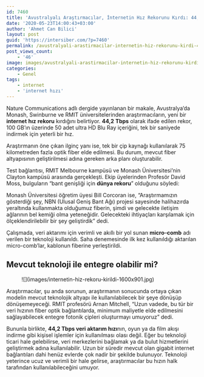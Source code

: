 ```yaml
---
id: 7460
title: 'Avustralyalı Araştırmacılar, İnternetin Hız Rekorunu Kırdı: 44,2 Tbps'
date: '2020-05-23T14:00:43+03:00'
author: 'Ahmet Can Bilici'
layout: post
guid: 'https://intersiber.com/?p=7460'
permalink: /avustralyali-arastirmacilar-internetin-hiz-rekorunu-kirdi-442-tbps/
post_views_count:
    - '46'
image: images/avustralyali-arastirmacilar-internetin-hiz-rekorunu-kirdi-44-2-tbps.jpg
categories:
    - Genel
tags:
    - internet
    - 'internet hızı'
---
```


Nature Communications adlı dergide yayınlanan bir makale, Avustralya’da Monash, Swinburne ve RMIT üniversitelerinden araştırmacıların, yeni bir **internet** **hız** **rekoru** kırdığını belirtiyor. **44,2** **Tbps** olarak ifade edilen rekor, 100 GB’ın üzerinde 50 adet ultra HD Blu Ray içeriğini, tek bir saniyede indirmek için yeterli bir hız.

Araştırmanın öne çıkan ilginç yanı ise, tek bir çip kaynağı kullanılarak 75 kilometreden fazla optik fiber elde edilmesi. Bu durum, mevcut fiber altyapısının geliştirilmesi adına gereken arka planı oluşturabilir.

Test bağlantısı, RMIT Melbourne kampüsü ve Monash Üniversitesi’nin Clayton kampüsü arasında gerçekleşti. Ekip üyelerinden Profesör David Moss, bulguların “bant genişliği için **dünya rekoru**” olduğunu söyledi:

Monash Üniversitesi öğretim üyesi Bill Corcoran ise, “Araştırmamızın gösterdiği şey, NBN (Ulusal Geniş Bant Ağı) projesi sayesinde halihazırda yeraltında kullanmakta olduğumuz fiberin, şimdi ve gelecekte iletişim ağlarının bel kemiği olma yeteneğidir. Gelecekteki ihtiyaçları karşılamak için ölçeklendirilebilir bir şey geliştirdik” dedi.

Çalışmada, veri aktarımı için verimli ve akıllı bir yol sunan **micro**–**comb** adı verilen bir teknoloji kullanıldı. Saha denemesinde ilk kez kullanıldığı aktarılan micro-comb’lar, kablonun fiberine yerleştirildi.

## Mevcut teknoloji ile entegre olabilir mi?

<figure class="wp-block-image size-large">![](images/internetin-hiz-rekoru-kirildi-1600x901.jpg)</figure>Araştırmacılar, şu anda sorunun, araştırmanın sonucunda ortaya çıkan modelin mevcut teknolojik altyapı ile kullanılabilecek bir şeye dönüşüp dönüşemeyeceği. RMIT profesörü Arnan Mitchell, “Uzun vadede, bu tür bir veri hızının fiber optik bağlantılarda, minimum maliyetle elde edilmesini sağlayabilecek entegre fotonik çipleri oluşturmayı umuyoruz” dedi.

Bununla birlikte, **44,2 Tbps veri aktarım hızı**nın, oyun ya da film akışı indirme gibi kişisel işlemler için kullanılması olası değil. Eğer bu teknoloji ticari hale gelebilirse, veri merkezlerini bağlamak ya da bulut hizmetlerini geliştirmek adına kullanılabilir. Uzun bir süredir mevcut olan gigabit internet bağlantıları dahi henüz evlerde çok nadir bir şekilde bulunuyor. Teknoloji yeterince ucuz ve verimli bir hale gelirse, araştırmacılar bu hızın halk tarafından kullanılabileceğini umuyor.